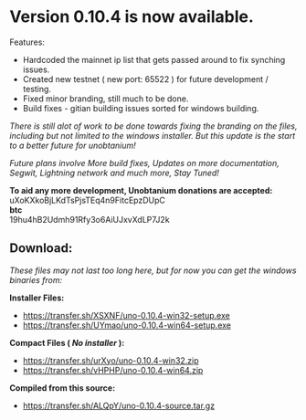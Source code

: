 Version 0.10.4 is now available.
===

Features:  
* Hardcoded the mainnet ip list that gets passed around to fix synching issues.
* Created new testnet ( new port: 65522 ) for future development / testing.
* Fixed minor branding, still much to be done.
* Build fixes - gitian building issues sorted for windows building.

_There is still alot of work to be done towards fixing the branding on the files, including but not limited to the windows installer.
But this update is the start to a better future for unobtanium!_

_Future plans involve More build fixes, Updates on more documentation, Segwit, Lightning network and much more, Stay Tuned!_

**To aid any more development, Unobtanium donations are accepted:**  
uXoKXkoBjLKdTsPjsTEq4n9FitcEpzDUpC  
**btc**  
19hu4hB2Udmh91Rfy3o6AiUJxvXdLP7J2k  

__Download:__
---

_These files may not last too long here, but for now you can get the windows binaries from:_

**Installer Files:**  
* https://transfer.sh/XSXNF/uno-0.10.4-win32-setup.exe
* https://transfer.sh/UYmao/uno-0.10.4-win64-setup.exe
 
**Compact Files ( _No installer_ ):**  
* https://transfer.sh/urXyo/uno-0.10.4-win32.zip
* https://transfer.sh/vHPHP/uno-0.10.4-win64.zip
 
**Compiled from this source:**  
* https://transfer.sh/ALQpY/uno-0.10.4-source.tar.gz
